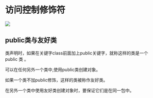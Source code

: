 # 访问控制修饰符

![](https://img1.zlogs.net/19/20191107141022.png)



## public类与友好类

类声明时，如果在关键字class前面加上public关键字，就称这样的类是一个public 类 。

可以在任何另外一个类中,使用public类创建对象。 

如果一个类不加public修饰，这样的类被称作友好类。

在另外一个类中使用友好类创建对象时，要保证它们是在同一包中。





